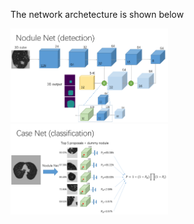The network archetecture is shown below

<img src="./images/nodulenet.png" width=50%>

<img src="./images/casenet.png" width=50%>
